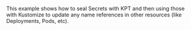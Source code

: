 This example shows how to seal Secrets with KPT and then using those with Kustomize
to update any name references in other resources (like Deployments, Pods, etc).
